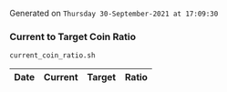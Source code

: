 Generated on `Thursday 30-September-2021 at 17:09:30`

### Current to Target Coin Ratio
`current_coin_ratio.sh`

Date|Current|Target|Ratio
---|---|---|---
